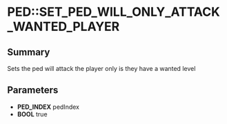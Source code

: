 # PED::SET_PED_WILL_ONLY_ATTACK_WANTED_PLAYER

## Summary
Sets the ped will attack the player only is they have a wanted level

## Parameters
* **PED_INDEX** pedIndex
* **BOOL** true